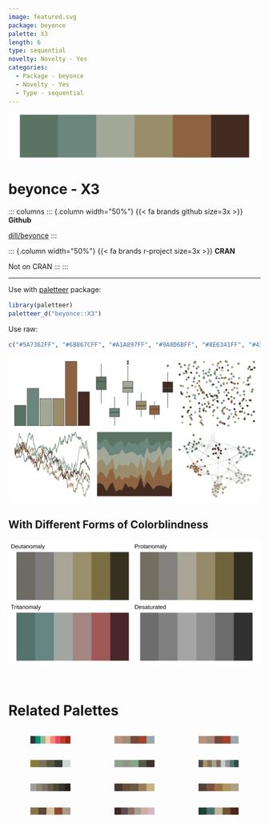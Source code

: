 ```yaml
---
image: featured.svg
package: beyonce
palette: X3
length: 6
type: sequential
novelty: Novelty - Yes
categories:
  - Package - beyonce
  - Novelty - Yes
  - Type - sequential
---
```


![](featured.svg)

# beyonce - X3 

::: columns
::: {.column width="50%"}
{{< fa brands github size=3x >}}
**Github**

[dill/beyonce](https://github.com/dill/beyonce)
:::

::: {.column width="50%"}
{{< fa brands r-project size=3x >}}
**CRAN**

Not on CRAN
:::
:::

<hr> 

Use with [paletteer](https://emilhvitfeldt.github.io/paletteer/) package:

```r
library(paletteer)
paletteer_d("beyonce::X3")
```

Use raw:

```r
c("#5A7362FF", "#6B867CFF", "#A1A897FF", "#9A8D6BFF", "#8E6341FF", "#432B21FF")
``` 

![](examples.png) <br>

## With Different Forms of Colorblindness

![](colorblind.svg) 

<br>

# Related Palettes

<div class="list" style="display: grid; grid-template-columns: auto auto auto;"> <figure class="figure">
<a href="../../awtools/a_palette/"> <img src="../../awtools/a_palette/featured.svg" style="width: 100%;" class="figure-img"></a>
</figure> <figure class="figure">
<a href="../../ButterflyColors/hamadryas_feronia/"> <img src="../../ButterflyColors/hamadryas_feronia/featured.svg" style="width: 100%;" class="figure-img"></a>
</figure> <figure class="figure">
<a href="../../ButterflyColors/hamadryas_feronia/"> <img src="../../ButterflyColors/hamadryas_feronia/featured.svg" style="width: 100%;" class="figure-img"></a>
</figure> <figure class="figure">
<a href="../../fishualize/Lile_piquitinga/"> <img src="../../fishualize/Lile_piquitinga/featured.svg" style="width: 100%;" class="figure-img"></a>
</figure> <figure class="figure">
<a href="../../ButterflyColors/dynamine_postverta/"> <img src="../../ButterflyColors/dynamine_postverta/featured.svg" style="width: 100%;" class="figure-img"></a>
</figure> <figure class="figure">
<a href="../../IslamicArt/fes2/"> <img src="../../IslamicArt/fes2/featured.svg" style="width: 100%;" class="figure-img"></a>
</figure> <figure class="figure">
<a href="../../MexBrewer/Taurus2/"> <img src="../../MexBrewer/Taurus2/featured.svg" style="width: 100%;" class="figure-img"></a>
</figure> <figure class="figure">
<a href="../../colRoz/thylacine/"> <img src="../../colRoz/thylacine/featured.svg" style="width: 100%;" class="figure-img"></a>
</figure> <figure class="figure">
<a href="../../fishualize/Petromyzon_marinus/"> <img src="../../fishualize/Petromyzon_marinus/featured.svg" style="width: 100%;" class="figure-img"></a>
</figure> <figure class="figure">
<a href="../../vangogh/Shoes/"> <img src="../../vangogh/Shoes/featured.svg" style="width: 100%;" class="figure-img"></a>
</figure> <figure class="figure">
<a href="../../Manu/Kiwi/"> <img src="../../Manu/Kiwi/featured.svg" style="width: 100%;" class="figure-img"></a>
</figure> <figure class="figure">
<a href="../../lisa/C_M_Coolidge/"> <img src="../../lisa/C_M_Coolidge/featured.svg" style="width: 100%;" class="figure-img"></a>
</figure> 
</div>
